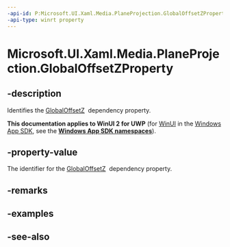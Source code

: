 ```yaml
---
-api-id: P:Microsoft.UI.Xaml.Media.PlaneProjection.GlobalOffsetZProperty
-api-type: winrt property
---
```


<!-- Property syntax
public Windows.UI.Xaml.DependencyProperty GlobalOffsetZProperty { get; }
-->

# Microsoft.UI.Xaml.Media.PlaneProjection.GlobalOffsetZProperty

## -description
Identifies the [GlobalOffsetZ](planeprojection_globaloffsetz.md)  dependency property.

**This documentation applies to WinUI 2 for UWP** (for [WinUI](/windows/apps/winui/winui3/) in the [Windows App SDK](/windows/apps/windows-app-sdk/), see the **[Windows App SDK namespaces](/windows/windows-app-sdk/api/winrt/)**).

## -property-value
The identifier for the [GlobalOffsetZ](planeprojection_globaloffsetz.md)  dependency property.

## -remarks

## -examples

## -see-also
